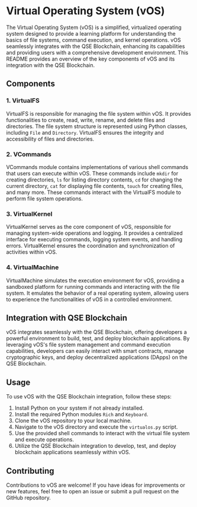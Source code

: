 # Virtual Operating System (vOS)

The Virtual Operating System (vOS) is a simplified, virtualized operating system designed to provide a learning platform for understanding the basics of file systems, command execution, and kernel operations. vOS seamlessly integrates with the QSE Blockchain, enhancing its capabilities and providing users with a comprehensive development environment. This README provides an overview of the key components of vOS and its integration with the QSE Blockchain.

## Components

### 1. VirtualFS

VirtualFS is responsible for managing the file system within vOS. It provides functionalities to create, read, write, rename, and delete files and directories. The file system structure is represented using Python classes, including `File` and `Directory`. VirtualFS ensures the integrity and accessibility of files and directories.

### 2. VCommands

VCommands module contains implementations of various shell commands that users can execute within vOS. These commands include `mkdir` for creating directories, `ls` for listing directory contents, `cd` for changing the current directory, `cat` for displaying file contents, `touch` for creating files, and many more. These commands interact with the VirtualFS module to perform file system operations.

### 3. VirtualKernel

VirtualKernel serves as the core component of vOS, responsible for managing system-wide operations and logging. It provides a centralized interface for executing commands, logging system events, and handling errors. VirtualKernel ensures the coordination and synchronization of activities within vOS.

### 4. VirtualMachine

VirtualMachine simulates the execution environment for vOS, providing a sandboxed platform for running commands and interacting with the file system. It emulates the behavior of a real operating system, allowing users to experience the functionalities of vOS in a controlled environment.

## Integration with QSE Blockchain

vOS integrates seamlessly with the QSE Blockchain, offering developers a powerful environment to build, test, and deploy blockchain applications. By leveraging vOS's file system management and command execution capabilities, developers can easily interact with smart contracts, manage cryptographic keys, and deploy decentralized applications (DApps) on the QSE Blockchain.

## Usage

To use vOS with the QSE Blockchain integration, follow these steps:

1. Install Python on your system if not already installed.
2. Install the required Python modules `Rich` and `Keyboard`.
3. Clone the vOS repository to your local machine.
4. Navigate to the vOS directory and execute the `virtualos.py` script.
5. Use the provided shell commands to interact with the virtual file system and execute operations.
6. Utilize the QSE Blockchain integration to develop, test, and deploy blockchain applications seamlessly within vOS.

## Contributing

Contributions to vOS are welcome! If you have ideas for improvements or new features, feel free to open an issue or submit a pull request on the GitHub repository.